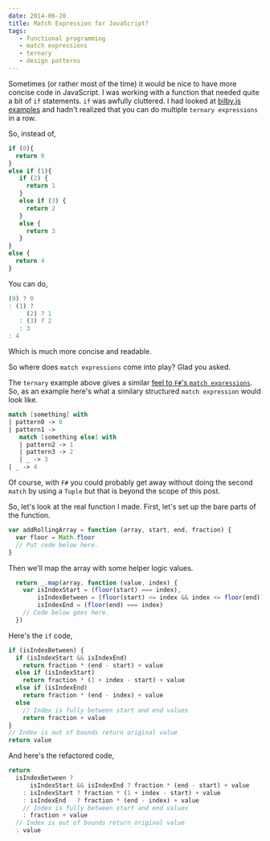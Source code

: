 ```yaml
---
date: 2014-06-20
title: Match Expression for JavaScript?
tags:
   - functional programming
   - match expressions
   - ternary
   - design patterns
---
```


Sometimes (or rather most of the time) it would be nice to have more concise code in JavaScript. I was working with a function that needed quite a bit of `if` statements. `if` was awfully cluttered. I had looked at [bilby.js examples](http://bilby.brianmckenna.org/examples/validation.htm) and hadn't realized that you can do multiple `ternary expressions` in a row.

So, instead of,

```javascript
if (0){
  return 0
}
else if (1){
   if (2) {
     return 1
   }
   else if (3) {
     return 2
   }
   else {
     return 3
   }
}
else {
  return 4
}
```

You can do,

```javascript
(0) ? 0
: (1) ?
     (2) ? 1
   : (3) ? 2
   : 3
: 4
```
    
Which is much more concise and readable.

So where does `match expressions` come into play? Glad you asked.

The `ternary` example above gives a similar [feel to `F#`'s `match expressions`](http://fsharpforfunandprofit.com/posts/match-expression/). So, as an example here's what a similary structured `match expression` would look like.

```fsharp
match [something] with 
| pattern0 -> 0
| pattern1 -> 
   match [something else] with
   | pattern2 -> 1
   | pattern3 -> 2
   | _ -> 3
| _ -> 4
```

Of course, with `F#` you could probably get away  without doing the second `match` by using a `Tuple` but that is beyond the scope of this post.

So, let's look at the real function I made. First, let's set up the bare parts of the function.

```javascript
var addRollingArray = function (array, start, end, fraction) {
  var floor = Math.floor
  // Put code below here.
}
```

Then we'll map the array with some helper logic values.

```javascript
  return _.map(array, function (value, index) {
    var isIndexStart = (floor(start) === index),
        isIndexBetween = (floor(start) <= index && index <= floor(end)),
        isIndexEnd = (floor(end) === index)
    // Code below goes here.
  })
```

Here's the `if` code,

```javascript
if (isIndexBetween) {
  if (isIndexStart && isIndexEnd)
    return fraction * (end - start) + value
  else if (isIndexStart)
    return fraction * (1 + index - start) + value
  else if (isIndexEnd)
    return fraction * (end - index) + value
  else
    // Index is fully between start and end values
    return fraction + value
}
// Index is out of bounds return original value
return value
```

And here's the refactored code,

```javascript
return   
  isIndexBetween ? 
      isIndexStart && isIndexEnd ? fraction * (end - start) + value
    : isIndexStart ? fraction * (1 + index - start) + value
    : isIndexEnd   ? fraction * (end - index) + value
    // Index is fully between start and end values
    : fraction + value
  // Index is out of bounds return original value
  : value
```
